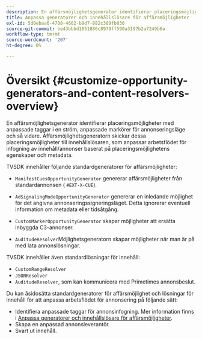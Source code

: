 ```yaml
---
description: En affärsmöjlighetsgenerator identifierar placeringsmöjligheter med anpassade taggar i en ström, anpassade markörer för annonseringsläge och så vidare. Affärsmöjlighetsgeneratorn skickar dessa placeringsmöjligheter till innehållslösaren, som anpassar arbetsflödet för infogning av innehåll/annonser baserat på placeringsmöjlighetens egenskaper och metadata.
title: Anpassa generatorer och innehållslösare för affärsmöjligheter
exl-id: 5d0ebaa6-4708-4602-b9d7-882c389fb030
source-git-commit: be43bbbd1051886c8979ff590a3197b2a7249b6a
workflow-type: tm+mt
source-wordcount: '207'
ht-degree: 0%

---
```


# Översikt {#customize-opportunity-generators-and-content-resolvers-overview}

En affärsmöjlighetsgenerator identifierar placeringsmöjligheter med anpassade taggar i en ström, anpassade markörer för annonseringsläge och så vidare. Affärsmöjlighetsgeneratorn skickar dessa placeringsmöjligheter till innehållslösaren, som anpassar arbetsflödet för infogning av innehåll/annonser baserat på placeringsmöjlighetens egenskaper och metadata.

TVSDK innehåller följande standardgeneratorer för affärsmöjligheter:

* `ManifestCuesOpportunityGenerator` genererar affärsmöjligheter från standardannonsen ( `#EXT-X-CUE`).

* `AdSignalingModeOpportunityGenerator` genererar en inledande möjlighet för det angivna annonseringssigneringsläget. Detta ignorerar eventuell information om metadata eller tidsåtgång.
* `CustomMarkerOpportunityGenerator` skapar möjligheter att ersätta inbyggda C3-annonser.
* `AuditudeResolver`Möjlighetsgeneratorn skapar möjligheter när man är på med lata annonslösningar.

TVSDK innehåller även standardlösningar för innehåll:

* `CustomRangeResolver`
* `JSONResolver`
* `AuditudeResolver`, som kan kommunicera med Primetimes annonsbeslut.

Du kan åsidosätta standardgeneratorer för affärsmöjlighet och lösningar för innehåll för att anpassa arbetsflödet för annonsering på följande sätt:

* Identifiera anpassade taggar för annonsinfogning. Mer information finns i [Anpassa generatorer och innehållslösare för affärsmöjligheter](../../../../tvsdk-3x-android-prog/android-3x-advertising/ad-insertion/content-resolver/android-3x-content-resolver.md).
* Skapa en anpassad annonsleverantör.
* Svart ut innehåll.

